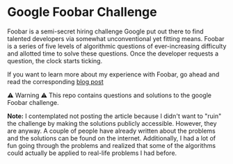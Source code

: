 # Google Foobar Challenge
Foobar is a semi-secret hiring challenge Google put out there to find talented developers via somewhat unconventional yet fitting means. Foobar is a series of five levels of algorithmic questions of ever-increasing difficulty and allotted time to solve these questions. Once the developer requests a question, the clock starts ticking.

If you want to learn more about my experience with Foobar, go ahead and read the corresponding [blog post](https://towardsdatascience.com/google-has-a-secret-hiring-challenge-called-foobar-this-is-how-i-got-in-and-why-i-love-the-14625bfcea7a)


⚠️ Warning ⚠️
This repo contains questions and solutions to the google Foobar challenge.

**Note:**
I contemplated not posting the article because I didn't want to "ruin" the challenge by making the solutions publicly accessible. However, they are anyway. A couple of people have already written about the problems and the solutions can be found on the internet. Additionally, I had a lot of fun going through the problems and realized that some of the algorithms could actually be applied to real-life problems I had before. 

